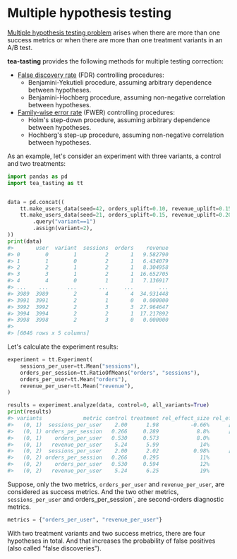 # Multiple hypothesis testing

[Multiple hypothesis testing problem](https://en.wikipedia.org/wiki/Multiple_comparisons_problem) arises when there are more than one success metrics or when there are more than one treatment variants in an A/B test.

**tea-tasting** provides the following methods for multiple testing correction:

- [False discovery rate](https://en.wikipedia.org/wiki/False_discovery_rate) (FDR) controlling procedures:
    - Benjamini-Yekutieli procedure, assuming arbitrary dependence between hypotheses.
    - Benjamini-Hochberg procedure, assuming non-negative correlation between hypotheses.
- [Family-wise error rate](https://en.wikipedia.org/wiki/False_discovery_rate) (FWER) controlling procedures:
    - Holm's step-down procedure, assuming arbitrary dependence between hypotheses.
    - Hochberg's step-up procedure, assuming non-negative correlation between hypotheses.

As an example, let's consider an experiment with three variants, a control and two treatments:

```python
import pandas as pd
import tea_tasting as tt


data = pd.concat((
    tt.make_users_data(seed=42, orders_uplift=0.10, revenue_uplift=0.15),
    tt.make_users_data(seed=21, orders_uplift=0.15, revenue_uplift=0.20)
        .query("variant==1")
        .assign(variant=2),
))
print(data)
#>       user  variant  sessions  orders    revenue
#> 0        0        1         2       1   9.582790
#> 1        1        0         2       1   6.434079
#> 2        2        1         2       1   8.304958
#> 3        3        1         2       1  16.652705
#> 4        4        0         1       1   7.136917
#> ...    ...      ...       ...     ...        ...
#> 3989  3989        2         4       4  34.931448
#> 3991  3991        2         1       0   0.000000
#> 3992  3992        2         3       3  27.964647
#> 3994  3994        2         2       1  17.217892
#> 3998  3998        2         3       0   0.000000
#>
#> [6046 rows x 5 columns]
```

Let's calculate the experiment results:

```python
experiment = tt.Experiment(
    sessions_per_user=tt.Mean("sessions"),
    orders_per_session=tt.RatioOfMeans("orders", "sessions"),
    orders_per_user=tt.Mean("orders"),
    revenue_per_user=tt.Mean("revenue"),
)

results = experiment.analyze(data, control=0, all_variants=True)
print(results)
#> variants             metric control treatment rel_effect_size rel_effect_size_ci  pvalue
#>   (0, 1)  sessions_per_user    2.00      1.98          -0.66%      [-3.7%, 2.5%]   0.674
#>   (0, 1) orders_per_session   0.266     0.289            8.8%      [-0.89%, 19%]  0.0762
#>   (0, 1)    orders_per_user   0.530     0.573            8.0%       [-2.0%, 19%]   0.118
#>   (0, 1)   revenue_per_user    5.24      5.99             14%        [2.1%, 28%]  0.0212
#>   (0, 2)  sessions_per_user    2.00      2.02           0.98%      [-2.1%, 4.1%]   0.532
#>   (0, 2) orders_per_session   0.266     0.295             11%        [1.2%, 22%]  0.0273
#>   (0, 2)    orders_per_user   0.530     0.594             12%        [1.7%, 23%]  0.0213
#>   (0, 2)   revenue_per_user    5.24      6.25             19%        [6.6%, 33%] 0.00218
```

Suppose, only the two metrics, `orders_per_user` and `revenue_per_user`, are considered as success metrics. And the two other metrics, `sessions_per_user` and orders_per_session`, are second-orders diagnostic metrics.

```python
metrics = {"orders_per_user", "revenue_per_user"}
```

With two treatment variants and two success metrics, there are four hypotheses in total. And that increases the probability of false positives (also called "false discoveries").
